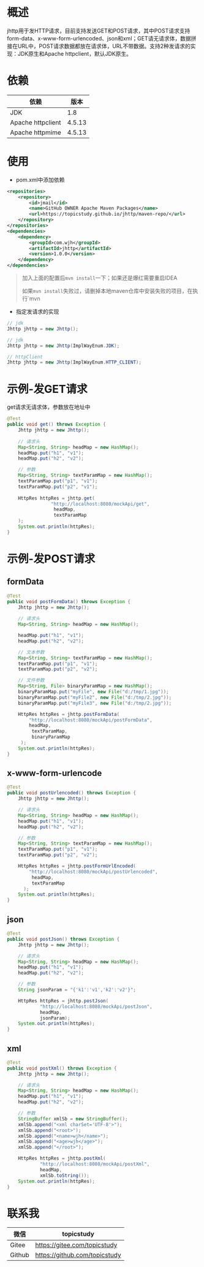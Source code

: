 # 概述

jhttp用于发HTTP请求，目前支持发送GET和POST请求，其中POST请求支持form-data、x-www-form-urlencoded、json和xml；GET请无请求体，数据拼接在URL中，POST请求数据都放在请求体，URL不带数据。支持2种发请求的实现：JDK原生和Apache httpclient，默认JDK原生。

# 依赖
| 依赖              | 版本     | 
| ----------------- | ------ |
| JDK               | 1.8    | 
| Apache httpclient | 4.5.13 |
| Apache httpmime   | 4.5.13 |

# 使用
* pom.xml中添加依赖

```xml
<repositories>
    <repository>
        <id>jmail</id>
        <name>GitHub OWNER Apache Maven Packages</name>
        <url>https://topicstudy.github.io/jhttp/maven-repo/</url>
    </repository>
</repositories>
<dependencies>
    <dependency>
        <groupId>com.wjh</groupId>
        <artifactId>jhttp</artifactId>
        <version>1.0.0</version>
    </dependency>
</dependencies>
```

>加入上面的配置后`mvn install`一下；如果还是爆红需要重启IDEA
>
>如果`mvn install`失败过，请删掉本地maven仓库中安装失败的项目，在执行`mvn 


* 指定发请求的实现

```java
// jdk
Jhttp jhttp = new Jhttp();

// jdk
Jhttp jhttp = new Jhttp(ImplWayEnum.JDK);

// httpClient
Jhttp jhttp = new Jhttp(ImplWayEnum.HTTP_CLIENT);
```

# 示例-发GET请求

get请求无请求体，参数放在地址中

```java
@Test
public void get() throws Exception {
	Jhttp jhttp = new Jhttp();
	
    // 请求头
	Map<String, String> headMap = new HashMap();
	headMap.put("h1", "v1");
	headMap.put("h2", "v2");

	// 参数
	Map<String, String> textParamMap = new HashMap();
	textParamMap.put("p1", "v1");
	textParamMap.put("p2", "v1");
    
	HttpRes httpRes = jhttp.get(
                "http://localhost:8080/mockApi/get",
                 headMap, 
                 textParamMap
    );
	System.out.println(httpRes);
}
```

#  示例-发POST请求

## formData

```java
@Test
public void postFormData() throws Exception {
	Jhttp jhttp = new Jhttp();
    
    // 请求头
	Map<String, String> headMap = new HashMap();

	headMap.put("h1", "v1");
	headMap.put("h2", "v2");

	// 文本参数
	Map<String, String> textParamMap = new HashMap();
	textParamMap.put("p1", "v1");
	textParamMap.put("p2", "v2");

	// 文件参数
	Map<String, File> binaryParamMap = new HashMap();
	binaryParamMap.put("myFile", new File("d:/tmp/1.jpg"));
	binaryParamMap.put("myFile2", new File("d:/tmp/2.jpg"));
	binaryParamMap.put("myFile3", new File("d:/tmp/2.jpg"));

	HttpRes httpRes = jhttp.postFormData(
        "http://localhost:8080/mockApi/postFormData",
		headMap, 
         textParamMap, 
         binaryParamMap
     );
	System.out.println(httpRes);
}
```

## x-www-form-urlencode

```java
@Test
public void postUrlencoded() throws Exception {
	Jhttp jhttp = new Jhttp();

    // 请求头
	Map<String, String> headMap = new HashMap();
	headMap.put("h1", "v1");
	headMap.put("h2", "v2");

	// 参数
	Map<String, String> textParamMap = new HashMap();
	textParamMap.put("p1", "v1");
	textParamMap.put("p2", "v2");

	HttpRes httpRes = jhttp.postFormUrlEncoded(
		"http://localhost:8080/mockApi/postUrlencoded",
		 headMap,
		 textParamMap
      );
	System.out.println(httpRes);
}
```

## json

```java
@Test
public void postJson() throws Exception {
	Jhttp jhttp = new Jhttp();

	// 请求头
	Map<String, String> headMap = new HashMap();
	headMap.put("h1", "v1");
	headMap.put("h2", "v2");

	// 参数
	String jsonParam = "{'k1':'v1','k2':'v2'}";

	HttpRes httpRes = jhttp.postJson(
			"http://localhost:8080/mockApi/postJson",
			headMap,
			jsonParam);
	System.out.println(httpRes);
}
```

## xml

```java
@Test
public void postXml() throws Exception {
	Jhttp jhttp = new Jhttp();

	// 请求头
	Map<String, String> headMap = new HashMap();
	headMap.put("h1", "v1");
	headMap.put("h2", "v2");

	// 参数
	StringBuffer xmlSb = new StringBuffer();
	xmlSb.append("<xml charSet='UTF-8'>");
	xmlSb.append("<root>");
	xmlSb.append("<name>wjh</name>");
	xmlSb.append("<age>wjh</age>");
	xmlSb.append("</root>");

	HttpRes httpRes = jhttp.postXml(
			"http://localhost:8080/mockApi/postXml",
			headMap,
			xmlSb.toString());
	System.out.println(httpRes);
}
```

 # 联系我

| 微信   | topicstudy                    |
| ------ | ----------------------------- |
| Gitee  | https://gitee.com/topicstudy  |
| Github | https://github.com/topicstudy |








